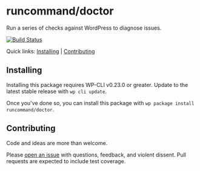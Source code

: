 runcommand/doctor
=================

Run a series of checks against WordPress to diagnose issues.

[![Build Status](https://travis-ci.org/runcommand/doctor.svg?branch=master)](https://travis-ci.org/runcommand/doctor)

Quick links: [Installing](#installing) | [Contributing](#contributing)

## Installing

Installing this package requires WP-CLI v0.23.0 or greater. Update to the latest stable release with `wp cli update`.

Once you've done so, you can install this package with `wp package install runcommand/doctor`.

## Contributing

Code and ideas are more than welcome.

Please [open an issue](https://github.com/runcommand/doctor/issues) with questions, feedback, and violent dissent. Pull requests are expected to include test coverage.
